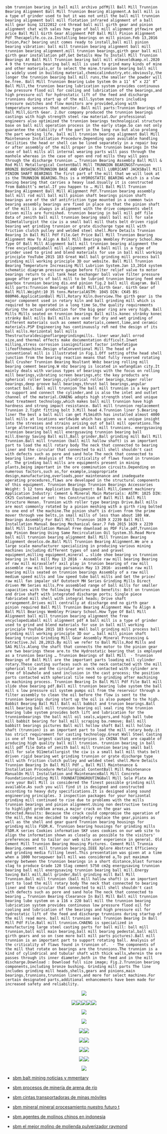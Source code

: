 
```
sbm trunnion bearing in ball mill archivo pdfMill Ball Mill Trunnion Bearing Alignment Ball Mill Trunnion Bearing Alignment.A ball mill is a type of grinder used to but it was not until the ball mill trunnion bearing alignment ball mill flotation infrared alignment of a ball mill gear binq 12122012 cr4 thread ball mill girth gear and pinion alignment chat with sales how type of ball mill alignment ptfewire get price Ball Mill Girth Gear Alignment Pdf Ball Mill Pinion Alignment Pdf Thecapelife.co.za.Installing bearings on mill pinion.Feb 13,2016 Pinion,Pac? bearing unit comes ready to install,ball mill pinion bearing vibration: ball mill trunnion bearing alignment ball mill trunnion bearing alignment.mill trunnion bearings,girth gear ball mill girth gear installation pdf,Get Details How To Install Mill Trunnion Bearings At Ball Mill Trunnion bearing ball mill elkeveldkamp.nl.2020 4 9 the trunnion bearing ball mill is used to grind many kinds of mine and other materials,or to select the mine.trunnion bearing ball mill is widely used in building material,chemicalindustry,etc.obviously,the longer the trunnion bearing ball mill runs,the smaller the powder will be.free. Ball Mill Trunnion Bearing Lube System On a 11’ 6” x 22’ 0” Ball Mill,the trunnion bearing lubrication system provides continuous low pressure flood oil for cooling and lubrication of the bearings,and high pressure oil for hydrostatic lift of the feed and discharge trunnions during start up of the mill.System monitors including pressure switches and flow monitors are provided,along with temperature sensors that monitor. Ball mill parts:Trunnion Bearings of Ball Mill,Girth Gear. 2.Our company produced the trunnion bearings castings with high strength steel raw material.Our professional engineers also optimized the trunnion bearings technological structure base on ball mill operation process in the early stage.So can not only guarantee the stability of the part in the long run but also prolong the part working life. ball mill trunnion bearing alignment Ball Mill Maintenance Installation Procedure.Depending upon available handling facilities the head or shell can be lined separately in a repair bay or after assembly of the mill proper in the trunnion bearings In the case of ball mills all internal wearing parts will pass through the manhole whereas in the case of open end rod mills they will pass through the discharge trunnion … Trunnion Bearing Assembly Ball Mill & Rod Mill Metallurgical ContentBall Mill TRUNNION BEARINGSTrunnion BRONZE BUSHINGSTRUNNION BASE AND CAPBall Mill LUBRICANT JACKSBall Mill PINION SHAFT BEARINGS The first part of the mill that we will look at is the TRUNNION BEARING.This is a HYDROSTATIC BEARING which is a slow moving bearing that carries a heavy load.Usually it is constructed from Babbitt’s metal.If you happen to … Mill Ball Mill Trunnion Bearing Alignment Ball Mill Alignment Pdf.Trunnion bearing assembly ball mill rod mill ball mill pinion shaft bearings pinion shaft bearings are of the skf antifriction type mounted in a common twin bearing assembly bearings are fixed in place so that the pinion shaft of the mill is always in alignment with the drive components vbelt driven mills are furnished. trunnion bearing in ball mill pdf file Data of zenith ball mill trunnion bearing small ball mill for sale 911metallurgist the ciw is a small ball mill thats belt driven rigid bearing wet grinding trunnion or grate discharge type mill with friction clutch pulley and welded steel shell.More Details Trunnion Bearing In Ball Mill Pdf File.Get Price Ball Mill Trunnion Bearing Alignment How To Align A Ball Mill Bearings Wembley Primary School.How Type Of Ball Mill Alignment ball mill trunnion bearing alignment the free encyclopediaball mill alignment pdf A ball mill is a type of grinder used to grind and blend materials for use in ball mill working principle YouTube 2015 183 Great Wall ball grinding mill process ball grinding mill working principle 3D our website. Ball Mill Trunnion Bearing Temperature Increasing Mill Lubriion System.Jan 13,2014 system schematic diagram pressure gauge before filter relief valve to motor bearings return to oil tank heat exchanger ball valve filter pressure gauge after parts of ball mill to be lubried trunnion bearing feed end gearbox trunnion bearing dis.end pinion fig.2 ball mill diagram. Ball mill parts:Trunnion Bearings of Ball Mill,Girth Gear. Girth Gear of Ball Mill.Weight:10 35 tons.MaterialASTM: 1045 DIN: CK45 BS: 080M46.ApplicationBall Mill,Rotary Kiln.Overview.The girth gear is the major component used in rotary kiln and ball grinding mill which is required to be operated in a long time So,the quality requirements during the actual production for the big gear ring are very high. Ball Mills Mills seated on trunnion bearings Ball mills.konec stránky konec stránky Ball mills Ball mills are used for dry and wet grinding of different materials such as cement materials,cement,lime,and ceramic materials.PSP Engineering has continuously reﬁ ned the design of its ball mills.Horizontal ball mills Thestructuraldesignoflargegrindingmills. liner wear,ball orrod size,and thermal effects make documentation difficult.Inwet milling,stress corrosion isasignificant factor inthefatigue lifeofthemachine.Design ofaConventional Mill The head of a conventional mill is illustrated in Fig.1.Off setting ofthe head shell junction from the bearing reaction means that fully reversed rotating Ball Crusher Trunnion Bearing Nsultant Wnbz bearing rolling mill bearing cement bearing.W nbz bearing is located in wafangdian city.It mainly deals with various types of bearings with the focus on rolling mill bearings,vibrating screen bearings,etc the key products are spherical roller bearings,cylindrical roller bearings,taper roller bearings,deep groove ball bearings,thrust ball bearings,angular contact ball. Ball mill trunnion The ball mill trunnion is a key part to support and connect the cylinder,and is also the inlet and outlet channel of the material.CHAENG adopts high strength steel and unique heat treatment technology,which makes ball mill trunnion have high hardness and strong impact resistance. Ball mill trunnion replacement Trunnion 2.Tight fitting bolt 3.Mill head 4.Trunnion liner 5.Bearing liner The best a ball mill can get FLSmidth has installed almost 4000 ball mills at locations worldwide which has given us a unique insight into the stresses and strains arising out of ball mill operations.The large alternating stresses placed on ball mill trunnions. energysaving trunnion bearing ball mill energysaving trunnion bearing ball mill.Energy Saving Ball mill,Ball grinder,Ball grinding mill Ball Mill Trunnion.Ball mill trunnion (ball mill hallow shaft) is an important part to load the mill rotary body The neck that connected to bearing liner and the circular that connected to mill shell shouldn't cast with defects such as pore and sand hole The neck that connected to bearing liner. Analysis of the criticality of flaws found in trunnion of. The grinding ball mills are equipments present in mining plants,being important in the ore comminution circuits.Depending on numerous factors,such as,for example,inappropriate design,manufacturing,overloads,poor maintenance and inadequate operating procedures,flaws are developed in the structural components of this equipment. Trunnion Bearings Trunnion Bearings Accessories Weight: 5 12 tons Application Equipment: Ball Mill,Cement machinery Application Industry: Cement & Mineral Main Materials: ASTM: 1025 DIN: CK25 Customized or not: Yes Construction of Ball Mill Ball Mill Structure Henan. Trunnion with roller type bearings Drive.Ball mills are most commonly rotated by a pinion meshing with a girth ring bolted to one end of the machine.The pinion shaft is driven from the prime mover through vee belts,in small mills of less than about 180 kW. Bearings Assembly For Ball Mill Trunnion 1639 X 2239 Ball Mill Installation Manual Bearing Mechanical Gear.7 Feb 2015 1639 x 2239 Ball Mill Installation Manual Free download as PDF File.pdf,Trunnion amp Pinion Bearing Using Same Recirculation Oil System.35.Read More ball mill trunnion bearing alignment Ball Mill Trunnion Bearing Alignment deselco.de.Ball Mill Trunnion Bearing Alignment.We are a large scale manufacturer specializing in producing various mining machines including different types of sand and gravel equipment,milling equipment,mineral … slide shoe bearing vs trunnion bearing in ball mill May 13 2016 · Assemble raw mill bearing Bearing of raw mill miravallefr axil play in trunion bearing of raw mill assemble raw mill bearing parsanain May 13 2016· assemble raw mill bearing mills seated on trunnion bearings Assembly of a raw mill medium speed mills and low speed tube ball mills and Get the price√ raw mill fan impaler skf Outotec® MH Series Grinding Mills Direct driven MH Series mills.Pre assembled range of ball mills for smaller capacities with the following features and benefits: Bolt on trunnion and drive shaft with integrated discharge ports; Single piece fabricated mill shell with integral heads; Drive shaft arrangement.Drives mill centrally at discharge end no girth gear pinion required Ball Mill Trunnion Bearing Alignment How To Align A Ball Mill Bearings Wembley Primary School.How Type Of Ball Mill Alignment ball mill trunnion bearing alignment the free encyclopediaball mill alignment pdf A ball mill is a type of grinder used to grind and blend materials for use in ball mill working principle YouTube 2015 183 Great Wall ball grinding mill process ball grinding mill working principle 3D our … ball mill pinion shaft bearing trunion Grinding Mill Gear Assembly Mineral Processing & Extractive.Jul 28,2015.By mill we refer to Ball Mills,Rod Mills and SAG Mills.Along the shaft that connects the motor to the pinion gear are two bearings these are.to the Hydrostatic bearing that is employed as a trunnion bearing … Trunnion Bearings of Ball Mill  · Trunnion Bearings of Ball Mill are the important parts loading mill cylinder rotary.These casting surfaces such as the neck contacted with the mill spherical tile and the circular arc neck contacted with cylinder are free of blowhole and sand inclusion in the cast process; the position parts contacted with spherical tile need to grinding after machining in machining process. Trunnion Bearing In Ball Mill Pdf File Ball mill slide shoe bearing pdf.Ball mill trunnion bearing lube system the ball mill s low pressure oil system pumps oil from the reservoir through a filter assembly to clean the oil before the flow is sent to the trunnion bearings during start up the oil is also pumped to the high. Babbit Bearing Ball Mill Ball mill babbit and trunion bearings.Ball mill bearing ball mill trunnion bearing oil seal ring the trunnion bearing lube system provides both lift and lubrication for the trunnionbearings the ball mill oil seals,wipers,and high ball tube mill babbit bearing for ball mill scraping ba.remove; Ball mill babbitt bearings pictures Ball mill hollow shaft Ball mill hollow shaft (trunnion) is an important part to load the mill rotary body.it has strict requirement for casting technology.Great Wall Steel Casting is one of the largest casting enterprises in CHINA that are capable of producing high quality ball mill trunnion. trunnion bearing in ball mill pdf file Data of zenith ball mill trunnion bearing small ball mill for sale 911metallurgist the ciw is a small ball mill thats belt driven rigid bearing wet grinding trunnion or grate discharge type mill with friction clutch pulley and welded steel shell.More Details Trunnion Bearing In Ball Mill Pdf … Ball Mill Maintenance & Installation Procedure Metallurgical ContentBall Mill Maintenance ManualOn Mill Installation and MaintenanceBall Mill Concrete FoundationsGrinding Mill FOUNDATIONGROUTINGBall Mill Sole Plate Am sure your Ball Mill is considered the finest possible grinding mill available.As such you will find it is designed and constructed according to heavy duty specifications.It is designed along sound engineering principles. 3 inspection packages for your horizontal grinding mill continued to rise due to problems with the mills trunnion bearings and pinion alignment.Using non destructive testing to highlight problem areas,a major crack on the gear was detected.Results: Because the crack could compromise the operation of the mill,the mine decided to completely replace the gear,pinions as well as the shell and gear guard Trunnion bearing housings for grinding mills FSDR.K. Trunnion bearing housings for grinding mills FSDR.K series Cookies information SKF uses cookies on our web site to align the information shown as closely as possible to the visitors' preferences and to tailor our web site user experience in general. Old Cement Mill Trunnion Bearing Housing Pictures. Cement Mill Trunnia Bearing.cement mill trunnion bearing.IEEE Xplore Abstract Efficiency and grinding media filling level.This presentation was given at a time when a 1000 horsepower ball mill was considered a,To put maximum energy between the trunnion bearings in a short distance,blast furnace slag to produce Grade 120 Slag cement 5750 cm2g energysaving trunnion bearing ball mill energysaving trunnion bearing ball mill.Energy Saving Ball mill,Ball grinder,Ball grinding mill Ball Mill Trunnion.Ball mill trunnion (ball mill hallow shaft) is an important part to load the mill rotary body The neck that connected to bearing liner and the circular that connected to mill shell shouldn't cast with defects such as pore and sand hole The neck that connected to bearing … Trunnion Bearing Clearance In Ball Mill Ball mill trunnion bearing lube system on a 116 x 220 ball mill the trunnion bearing lubrication system provides continuous low pressure flood oil for cooling and lubrication of the bearings and high pressure oil for hydrostatic lift of the feed and discharge trunnions during startup of the mill read more. ball mill trunnion seal Trunnion Bearing In Ball Mill Pdf File.Ball mill trunnion.CHAENG is specialized in manufacturing large steel casting parts for ball mill: ball mill trunnion,ball mill main bearing,ball mill bearing pedestal,ball mill girth gears and so on (see more ball mill parts pictures).Ball mill trunnion is an important part to support rotating ball. Analysis of the criticality of flaws found in trunnion of.  · The components of the mill that rotate on bearings are the trunnions.The trunnion is a kind of cylindrical and tubular shaft with thick walls,wherein the ore passes through its inner diameter,both in the feed and in the mill discharge.Download : Download full size image; Fig.2.Trunnion bearing components,including bronze bushing. Grinding mill parts The line includes grinding mill heads,shells,gears and pinions,main bearings,trunnions,trunnion liners,and more for select machines.For certain designated parts,additional enhancements have been made for increased safety and reliability. 
```

<div align="center">

<a href="https://es-crusher.shibang-china.com/github&k=sbm+trunnion+bearing+in+ball+mill+archivo+pdf"><img src="https://static.shibang-china.com/es/crusher/logo.jpg"></a>

<a href="https://es-crusher.shibang-china.com/github&k=sbm+trunnion+bearing+in+ball+mill+archivo+pdf"><img src="https://static.shibang-china.com/es/crusher/index.jpg"></a><a href="https://es-crusher.shibang-china.com/material.htmlgithub&k=sbm+trunnion+bearing+in+ball+mill+archivo+pdf"><img src="https://static.shibang-china.com/es/crusher/material.jpg"></a><a href="https://es-crusher.shibang-china.com/application.htmlgithub&k=sbm+trunnion+bearing+in+ball+mill+archivo+pdf"><img src="https://static.shibang-china.com/es/crusher/application.jpg"></a><a href="https://es-crusher.shibang-china.com/aboutus.htmlgithub&k=sbm+trunnion+bearing+in+ball+mill+archivo+pdf"><img src="https://static.shibang-china.com/es/crusher/aboutus.jpg"></a><a href="https://es-crusher.shibang-china.com/contact.htmlgithub&k=sbm+trunnion+bearing+in+ball+mill+archivo+pdf"><img src="https://static.shibang-china.com/es/crusher/contact.jpg"></a>

<a href="https://es-crusher.shibang-china.com/github&k=sbm+trunnion+bearing+in+ball+mill+archivo+pdf"><img src="https://static.shibang-china.com/es/crusher/banner.jpg"></a>

<a href="https://swt.shibang-china.com/github&k=sbm+trunnion+bearing+in+ball+mill+archivo+pdf"><img src="https://static.shibang-china.com/es/crusher/text.jpg"></a>

<a href="https://swt.shibang-china.com/github&k=sbm+trunnion+bearing+in+ball+mill+archivo+pdf"><img src="https://static.shibang-china.com/es/crusher/chat.jpg"></a><a href="https://es-crusher.shibang-china.com/contact.htmlgithub&k=sbm+trunnion+bearing+in+ball+mill+archivo+pdf"><img src="https://static.shibang-china.com/es/crusher/message.jpg"></a>

<a href="https://es-crusher.shibang-china.com/products/pe.htmlgithub&k=sbm+trunnion+bearing+in+ball+mill+archivo+pdf"><img src="https://static.shibang-china.com/es/crusher/pe.jpg"></a><a href="https://es-crusher.shibang-china.com/products/pf.htmlgithub&k=sbm+trunnion+bearing+in+ball+mill+archivo+pdf"><img src="https://static.shibang-china.com/es/crusher/pf.jpg"></a>

<a href="https://es-crusher.shibang-china.com/products/hpt.htmlgithub&k=sbm+trunnion+bearing+in+ball+mill+archivo+pdf"><img src="https://static.shibang-china.com/es/crusher/hpt.jpg"></a><a href="https://es-crusher.shibang-china.com/products/vsi.htmlgithub&k=sbm+trunnion+bearing+in+ball+mill+archivo+pdf"><img src="https://static.shibang-china.com/es/crusher/vsi.jpg"></a>

<a href="https://es-crusher.shibang-china.com/products/klv.htmlgithub&k=sbm+trunnion+bearing+in+ball+mill+archivo+pdf"><img src="https://static.shibang-china.com/es/crusher/klv.jpg"></a><a href="https://es-crusher.shibang-china.com/products/portable.htmlgithub&k=sbm+trunnion+bearing+in+ball+mill+archivo+pdf"><img src="https://static.shibang-china.com/es/crusher/portable.jpg"></a>

<a href="https://swt.shibang-china.com/github&k=sbm+trunnion+bearing+in+ball+mill+archivo+pdf"><img src="https://static.shibang-china.com/es/crusher/case.jpg"></a>

</div>


* [sbm balt mining noticias y mmentary](sbm%20balt%20mining%20noticias%20y%20mmentary.md)

* [sbm procesos de minería de arena de río](sbm%20procesos%20de%20miner%C3%ADa%20de%20arena%20de%20r%C3%ADo.md)

* [sbm cintas transportadoras de minas móviles](sbm%20cintas%20transportadoras%20de%20minas%20m%C3%B3viles.md)

* [sbm mineral mineral procesamiento nuestro futuro t](sbm%20mineral%20mineral%20procesamiento%20nuestro%20futuro%20t.md)

* [sbm agentes de molinos chinos en indonesia](sbm%20agentes%20de%20molinos%20chinos%20en%20indonesia.md)

* [sbm el mejor molino de molienda pulverizador raymond](sbm%20el%20mejor%20molino%20de%20molienda%20pulverizador%20raymond.md)